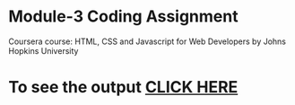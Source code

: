 # Module-3 Coding Assignment

Coursera course: HTML, CSS and Javascript for Web Developers by Johns Hopkins University

# To see the output [CLICK HERE](https://dassujan.github.io/HTML-CSS-JavaScript-for-Web-Developers-Coursera/CodingAssignments/Module-3/index.html)
